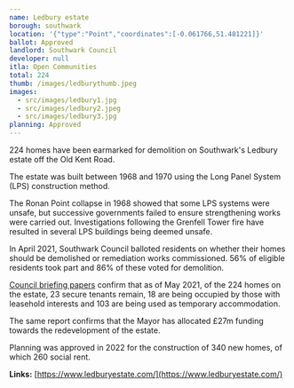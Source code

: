```yaml
---
name: Ledbury estate
borough: southwark
location: '{"type":"Point","coordinates":[-0.061766,51.481221]}'
ballot: Approved
landlord: Southwark Council
developer: null
itla: Open Communities
total: 224
thumb: /images/ledburythumb.jpeg
images:
  - src/images/ledbury1.jpg
  - src/images/ledbury2.jpeg
  - src/images/ledbury3.jpg
planning: Approved
---
```

224 homes have been earmarked for demolition on Southwark's Ledbury estate off the Old Kent Road.

The estate was built between 1968 and 1970 using the Long Panel System (LPS) construction method.

The Ronan Point collapse in 1968 showed that some LPS systems were unsafe, but successive governments failed to ensure strengthening works were carried out. Investigations following the Grenfell Tower fire have resulted in several LPS buildings being deemed unsafe.

In April 2021, Southwark Council balloted residents on whether their homes should be demolished or remediation works commissioned. 56% of eligible residents took part and 86% of these voted for demolition.

[Council briefing papers](https://moderngov.southwark.gov.uk/documents/s100047/Report%20Ledbury%20Estate%20Towers.pdf) confirm that as of May 2021, of the 224 homes on the estate, 23 secure tenants remain, 18 are being occupied by those with leasehold interests and 103 are being used as temporary accommodation.

The same report confirms that the Mayor has allocated £27m funding towards the redevelopment of the estate. 

Planning was approved in 2022 for the construction of 340 new homes, of which 260 social rent.


__Links:__
[https://www.ledburyestate.com/](https://www.ledburyestate.com/)


